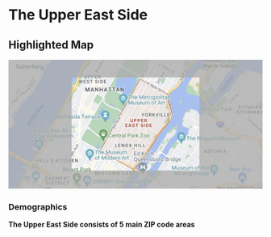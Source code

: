 # The Upper East Side
## Highlighted Map
![highlighted_map](HighlightedMap.png)

### Demographics
**The Upper East Side consists of 5 main ZIP code areas**
